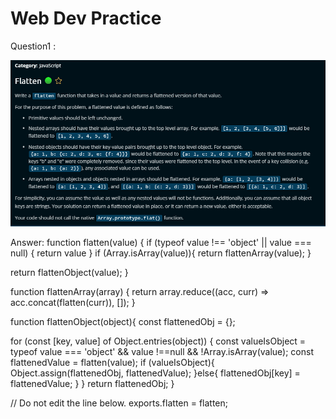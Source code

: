 # Web Dev Practice
Question1 :

![Alt text](image.png)

Answer:
function flatten(value) {
  if (typeof value !== 'object' || value === null) {
    return value
  }
  if (Array.isArray(value)){
    return flattenArray(value);
  }

  return flattenObject(value);
}

function flattenArray(array) {
  return array.reduce((acc, curr) => acc.concat(flatten(curr)), []);
}

function flattenObject(object){
  const flattenedObj = {};

  for (const [key, value] of Object.entries(object)) {
    const valueIsObject = typeof value === 'object' && value !==null && !Array.isArray(value);
    const flattenedValue = flatten(value);
    if (valueIsObject){
      Object.assign(flattenedObj, flattenedValue);
    }else{
      flattenedObj[key] = flattenedValue;
    }
  }
  return flattenedObj;
}

// Do not edit the line below.
exports.flatten = flatten;

